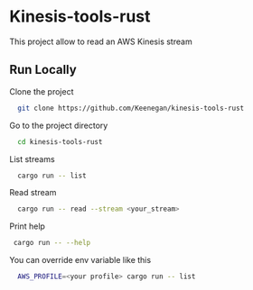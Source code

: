 # Kinesis-tools-rust

This project allow to read an AWS Kinesis stream


## Run Locally

Clone the project

```bash
  git clone https://github.com/Keenegan/kinesis-tools-rust
```

Go to the project directory

```bash
  cd kinesis-tools-rust
```

List streams

```bash
  cargo run -- list
```

Read stream

```bash
  cargo run -- read --stream <your_stream>
```

Print help
```bash
 cargo run -- --help
```

You can override env variable like this
```bash
  AWS_PROFILE=<your profile> cargo run -- list
```